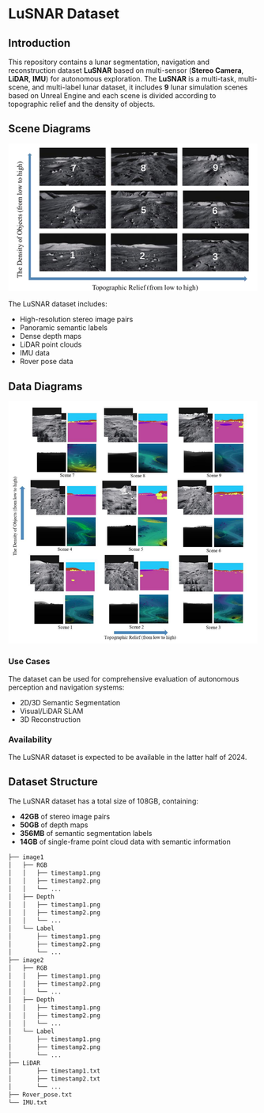 # LuSNAR Dataset

## Introduction

This repository contains a lunar segmentation, navigation and reconstruction dataset **LuSNAR** based on multi-sensor (**Stereo Camera**, **LiDAR**, **IMU**) for autonomous exploration.
The **LuSNAR** is a multi-task, multi-scene, and multi-label lunar dataset, it includes **9** lunar simulation scenes based on Unreal Engine and each scene is divided according to topographic relief and the density of objects.

## Scene Diagrams
![Scene Diagram](image1.png)

The LuSNAR dataset includes:
- High-resolution stereo image pairs
- Panoramic semantic labels
- Dense depth maps
- LiDAR point clouds
- IMU data
- Rover pose data

## Data Diagrams
![Data Diagram](image2.png)

### Use Cases
The dataset can be used for comprehensive evaluation of autonomous perception and navigation systems:
- 2D/3D Semantic Segmentation
- Visual/LiDAR SLAM
- 3D Reconstruction

### Availability
The LuSNAR dataset is expected to be available in the latter half of 2024.

## Dataset Structure
The LuSNAR dataset has a total size of 108GB, containing:
- **42GB** of stereo image pairs
- **50GB** of depth maps
- **356MB** of semantic segmentation labels
- **14GB** of single-frame point cloud data with semantic information
```plaintext
├── image1
│   ├── RGB
│   │   ├── timestamp1.png
│   │   ├── timestamp2.png
│   │   └── ...
│   ├── Depth
│   │   ├── timestamp1.png
│   │   ├── timestamp2.png
│   │   └── ...
│   └── Label
│       ├── timestamp1.png
│       ├── timestamp2.png
│       └── ...
├── image2
│   ├── RGB
│   │   ├── timestamp1.png
│   │   ├── timestamp2.png
│   │   └── ...
│   ├── Depth
│   │   ├── timestamp1.png
│   │   ├── timestamp2.png
│   │   └── ...
│   └── Label
│       ├── timestamp1.png
│       ├── timestamp2.png
│       └── ...
├── LiDAR
│       ├── timestamp1.txt
│       ├── timestamp2.txt
│       └── ...
├── Rover_pose.txt
└── IMU.txt

